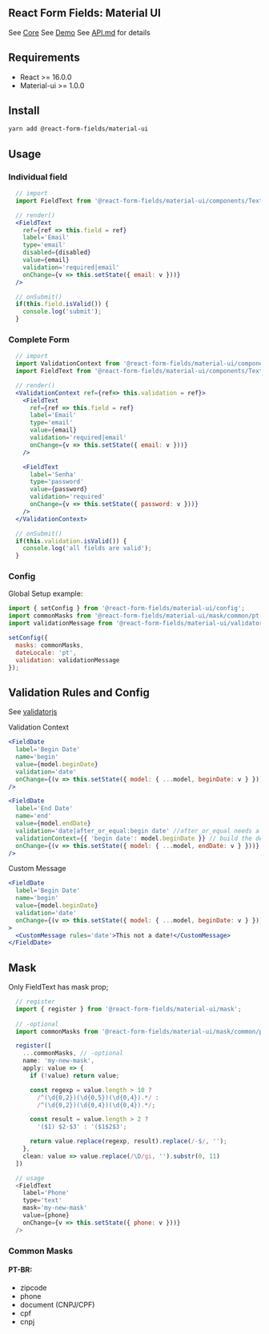 React Form Fields: Material UI
------------------------------

See [Core](https://github.com/react-form-fields/core)
See [Demo](https://react-form-fields.github.io/material-ui)
See [API.md](https://github.com/react-form-fields/material-ui/blob/master/API.md) for details

## Requirements 

* React >= 16.0.0
* Material-ui >= 1.0.0

## Install

```bash
yarn add @react-form-fields/material-ui
```

## Usage

### Individual field

```jsx
  // import
  import FieldText from '@react-form-fields/material-ui/components/Text';

  // render()
  <FieldText
    ref={ref => this.field = ref}
    label='Email'
    type='email'
    disabled={disabled}
    value={email}
    validation='required|email'
    onChange={v => this.setState({ email: v }))}
  />

  // onSubmit()
  if(this.field.isValid()) { 
    console.log('submit');
  }
```

### Complete Form

```jsx
  // import
  import ValidationContext from '@react-form-fields/material-ui/components/ValidationContext';
  import FieldText from '@react-form-fields/material-ui/components/Text';

  // render()
  <ValidationContext ref={ref=> this.validation = ref}>
    <FieldText
      ref={ref => this.field = ref}
      label='Email'
      type='email'
      value={email}
      validation='required|email'
      onChange={v => this.setState({ email: v }))}
    />

    <FieldText
      label='Senha'
      type='password'
      value={password}
      validation='required'
      onChange={v => this.setState({ password: v }))}
    />
  </ValidationContext>

  // onSubmit()
  if(this.validation.isValid()) { 
    console.log('all fields are valid');
  }
```

### Config

Global Setup example:

```js
import { setConfig } from '@react-form-fields/material-ui/config';
import commonMasks from '@react-form-fields/material-ui/mask/common/pt-br';
import validationMessage from '@react-form-fields/material-ui/validator/custom-languages/pt-br';

setConfig({
  masks: commonMasks,
  dateLocale: 'pt',
  validation: validationMessage
});
```

## Validation Rules and Config

See [validatorjs](https://github.com/skaterdav85/validatorjs)

Validation Context

```jsx
<FieldDate
  label='Begin Date'
  name='begin'
  value={model.beginDate}
  validation='date'
  onChange={(v => this.setState({ model: { ...model, beginDate: v } }))}
/>

<FieldDate
  label='End Date'
  name='end'
  value={model.endDate}
  validation='date|after_or_equal:begin date' //after_or_equal needs a value from other prop (ex: 'begin date')
  validationContext={{ 'begin date': model.beginDate }} // build the dependency object as you needed
  onChange={(v => this.setState({ model: { ...model, endDate: v } }))}
/>
```

Custom Message

```jsx
<FieldDate
  label='Begin Date'
  name='begin'
  value={model.beginDate}
  validation='date'
  onChange={(v => this.setState({ model: { ...model, beginDate: v } }))}
>
  <CustomMessage rules='date'>This not a date!</CustomMessage>
</FieldDate>
```

## Mask

Only FieldText has mask prop;

```js
  // register
  import { register } from '@react-form-fields/material-ui/mask';
   
  // -optional
  import commonMasks from '@react-form-fields/material-ui/mask/common/pt-br';

  register([
    ...commonMasks, // -optional
    name: 'my-new-mask',
    apply: value => {
      if (!value) return value;

      const regexp = value.length > 10 ?
        /^(\d{0,2})(\d{0,5})(\d{0,4}).*/ :
        /^(\d{0,2})(\d{0,4})(\d{0,4}).*/;

      const result = value.length > 2 ?
        '($1) $2-$3' : '($1$2$3';

      return value.replace(regexp, result).replace(/-$/, '');
    },
    clean: value => value.replace(/\D/gi, '').substr(0, 11)
  ])

  // usage
  <FieldText
    label='Phone'
    type='text'
    mask='my-new-mask'
    value={phone}
    onChange={v => this.setState({ phone: v }))}
  />
```

### Common Masks

#### PT-BR:

* zipcode
* phone
* document (CNPJ/CPF)
* cpf
* cnpj